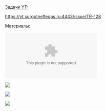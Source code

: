 
<u>Задачи YT:</u>

https://yt.surgutneftegas.ru:4443/issue/TR-128

<u>Материалы:</u>

![](Концепция%20учета%20операций%20с%20многофилиальными%20контрагентами%20v1.1%20правки%20Казначейства.docx)

![](Pasted%20image%2020251020120450.png)

![](Pasted%20image%2020251020120511.png)

![](Pasted%20image%2020251020120239.png)